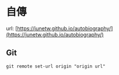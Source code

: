 # 自傳

url: [https://junetw.github.io/autobiography/](https://junetw.github.io/autobiography/)


## Git
``` shell
git remote set-url origin "origin url"
```
